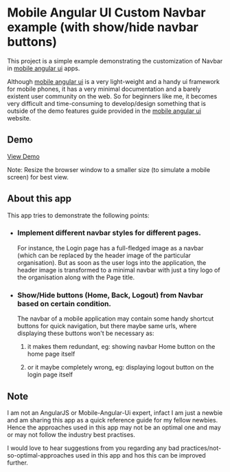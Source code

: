 # Mobile Angular UI Custom Navbar example (with show/hide navbar buttons)

This project is a simple example demonstrating the customization of Navbar in [mobile angular ui](http://mobileangularui.com/) apps.

Although [mobile angular ui](http://mobileangularui.com/) is a very light-weight and a handy ui framework for mobile phones, it has a very minimal documentation and a barely existent user community on the web. So for beginners like me, it becomes very difficult and time-consuming to develop/design something that is outside of the demo features guide provided in the [mobile angular ui](http://mobileangularui.com/) website.

## Demo

[View Demo](https://plnkr.co/edit/y6hW8CRsO9sQRzSVbzt1?p=preview)

Note: Resize the browser window to a smaller size (to simulate a mobile screen) for best view.

## About this app

This app tries to demonstrate the following points:

* ### Implement different navbar styles for different pages.
  For instance, the Login page has a full-fledged image as a navbar (which can be replaced by the header image of the particular organisation).
  But as soon as the user logs into the application, the header image is transformed to a minimal navbar with just a tiny logo of the organisation along with the Page title.

* ### Show/Hide buttons (Home, Back, Logout) from Navbar based on certain condition.
  The navbar of a mobile application may contain some handy shortcut buttons for quick navigation, but there maybe same urls, where displaying these buttons won't be necessary as:

    1. it makes them redundant, eg: showing navbar Home button on the home page itself

    2. or it maybe completely wrong, eg: displaying logout button on the login page itself


## Note

I am not an AngularJS or Mobile-Angular-Ui expert, infact I am just a newbie and am sharing this app as a quick reference guide for my fellow newbies. Hence the approaches used in this app may not be an optimal one and may or may not follow the industry best practises.

I would love to hear suggestions from you regarding any bad practices/not-so-optimal-approaches used in this app and hos this can be improved further.
